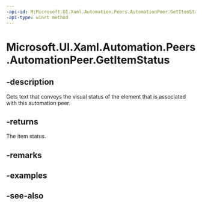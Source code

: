 ```yaml
---
-api-id: M:Microsoft.UI.Xaml.Automation.Peers.AutomationPeer.GetItemStatus
-api-type: winrt method
---
```


<!-- Method syntax
public string GetItemStatus()
-->

# Microsoft.UI.Xaml.Automation.Peers.AutomationPeer.GetItemStatus

## -description
Gets text that conveys the visual status of the element that is associated with this automation peer.

## -returns
The item status.

## -remarks

## -examples

## -see-also
